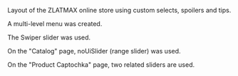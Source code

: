 Layout of the ZLATMAX online store using custom selects, spoilers and tips.

A multi-level menu was created.

The Swiper slider was used.

On the "Catalog" page, noUiSlider (range slider) was used.

On the "Product Captochka" page, two related sliders are used.
